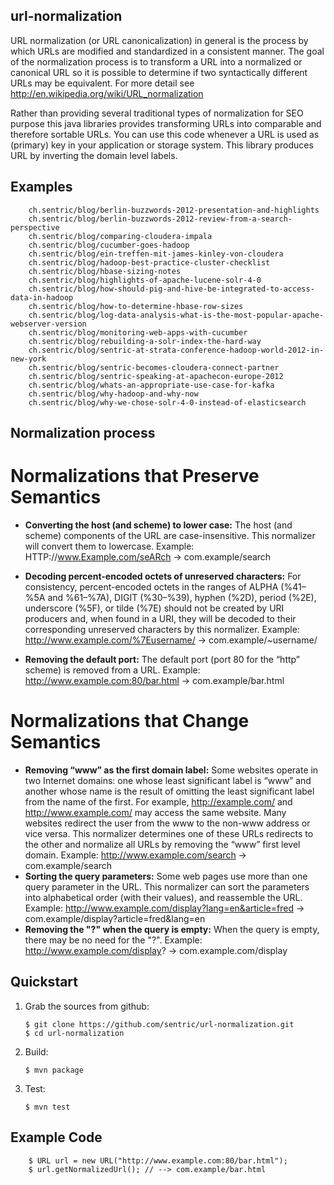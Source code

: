 ## url-normalization

URL normalization (or URL canonicalization) in general is the process by which URLs are modified and standardized in a consistent manner. The goal of the normalization process is to transform a URL into a normalized or canonical URL so it is possible to determine if two syntactically different URLs may be equivalent. For more detail see http://en.wikipedia.org/wiki/URL_normalization

Rather than providing several traditional types of normalization for SEO purpose this java libraries provides transforming URLs into comparable and therefore sortable URLs. You can use this code whenever a URL is used as (primary) key in your application or storage system. This library produces URL by inverting the domain level labels. 

## Examples

        ch.sentric/blog/berlin-buzzwords-2012-presentation-and-highlights
        ch.sentric/blog/berlin-buzzwords-2012-review-from-a-search-perspective
        ch.sentric/blog/comparing-cloudera-impala
        ch.sentric/blog/cucumber-goes-hadoop
        ch.sentric/blog/ein-treffen-mit-james-kinley-von-cloudera
        ch.sentric/blog/hadoop-best-practice-cluster-checklist
        ch.sentric/blog/hbase-sizing-notes
        ch.sentric/blog/highlights-of-apache-lucene-solr-4-0
        ch.sentric/blog/how-should-pig-and-hive-be-integrated-to-access-data-in-hadoop
        ch.sentric/blog/how-to-determine-hbase-row-sizes
        ch.sentric/blog/log-data-analysis-what-is-the-most-popular-apache-webserver-version
        ch.sentric/blog/monitoring-web-apps-with-cucumber
        ch.sentric/blog/rebuilding-a-solr-index-the-hard-way
        ch.sentric/blog/sentric-at-strata-conference-hadoop-world-2012-in-new-york
        ch.sentric/blog/sentric-becomes-cloudera-connect-partner
        ch.sentric/blog/sentric-speaking-at-apachecon-europe-2012
        ch.sentric/blog/whats-an-appropriate-use-case-for-kafka
        ch.sentric/blog/why-hadoop-and-why-now
        ch.sentric/blog/why-we-chose-solr-4-0-instead-of-elasticsearch

## Normalization process


# Normalizations that Preserve Semantics

 * <b>Converting the host (and scheme) to lower case:</b>
 The host (and scheme)  components of the URL are case-insensitive. This normalizer will convert them to lowercase.
       Example: HTTP://www.Example.com/seARch → com.example/search

 * <b>Decoding percent-encoded octets of unreserved characters:</b>
 For consistency, percent-encoded octets in the ranges of ALPHA (%41–%5A and %61–%7A), DIGIT (%30–%39), hyphen (%2D), period (%2E), underscore (%5F), or tilde (%7E) should not be created by URI producers and, when found in a URI, they will be decoded to their corresponding unreserved characters by this normalizer.
       Example: http://www.example.com/%7Eusername/ → com.example/~username/

 * <b>Removing the default port:</b>
 The default port (port 80 for the “http” scheme) is removed from a URL. 
       Example: http://www.example.com:80/bar.html → com.example/bar.html


# Normalizations that Change Semantics

 * <b>Removing “www” as the first domain label:</b>
 Some websites operate in two Internet domains: one whose least significant label is “www” and another whose name is the result of omitting the least significant label from the name of the first. For example, http://example.com/ and http://www.example.com/ may access the same website. Many websites redirect the user from the www to the non-www address or vice versa. This normalizer determines one of these URLs redirects to the other and normalize all URLs by removing the “www” first level domain.
       Example: http://www.example.com/search → com.example/search
 * <b>Sorting the query parameters:</b>
 Some web pages use more than one query parameter in the URL. This normalizer can sort the parameters into alphabetical order (with their values), and reassemble the URL. 
       Example: http://www.example.com/display?lang=en&article=fred → com.example/display?article=fred&lang=en
 * <b>Removing the "?" when the query is empty:</b>
 When the query is empty, there may be no need for the "?". 
       Example: http://www.example.com/display? → com.example.com/display


## Quickstart

 1. Grab the sources from github: 
 
        $ git clone https://github.com/sentric/url-normalization.git
        $ cd url-normalization  
        
 2. Build:
 
        $ mvn package  
         
 3. Test:

        $ mvn test
        

## Example Code

        $ URL url = new URL("http://www.example.com:80/bar.html");
        $ url.getNormalizedUrl(); // --> com.example/bar.html
